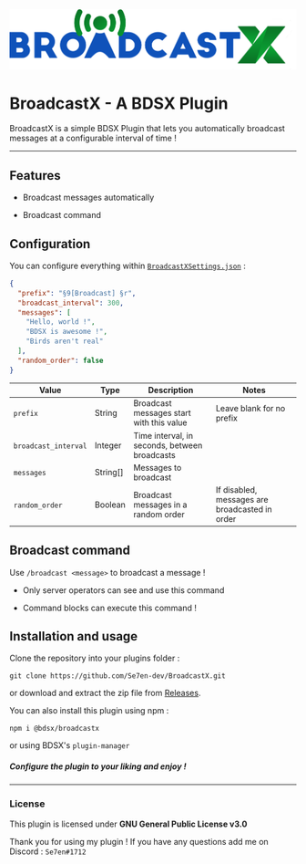 <div style="text-align:center"><img src="broadcastX.png" alt="logo" width="512"/></div>

# BroadcastX - A BDSX Plugin

BroadcastX is a simple BDSX Plugin that lets you automatically broadcast messages at a configurable interval of time !



---

## Features

- Broadcast messages automatically

- Broadcast command



## Configuration

You can configure everything within [`BroadcastXSettings.json`](resources/BroadcastXSettings.json) :

```json
{
  "prefix": "§9[Broadcast] §r",
  "broadcast_interval": 300,
  "messages": [
    "Hello, world !",
    "BDSX is awesome !",
    "Birds aren't real"
  ],
  "random_order": false
}
```

| Value                | Type     | Description                                   | Notes                                          |
| -------------------- | -------- | --------------------------------------------- | ---------------------------------------------- |
| `prefix`             | String   | Broadcast messages start with this value      | Leave blank for no prefix                      |
| `broadcast_interval` | Integer  | Time interval, in seconds, between broadcasts |                                                |
| `messages`           | String[] | Messages to broadcast                         |                                                |
| `random_order`       | Boolean  | Broadcast messages in a random order          | If disabled, messages are broadcasted in order |

## Broadcast command

Use `/broadcast <message>` to broadcast a message !

- Only server operators can see and use this command

- Command blocks can execute this command !
  
  

## Installation and usage

Clone the repository into your plugins folder :

```git
git clone https://github.com/Se7en-dev/BroadcastX.git
```

or download and extract the zip file from [Releases](https://github.com/Se7en-dev/BroadcastX/releases).

You can also install this plugin using npm :

```shell script
npm i @bdsx/broadcastx
```

or using BDSX's `plugin-manager`


##### Configure the plugin to your liking and enjoy !

---

### License

This plugin is licensed under **GNU General Public License v3.0**

Thank you for using my plugin ! If you have any questions add me on Discord : `Se7en#1712`